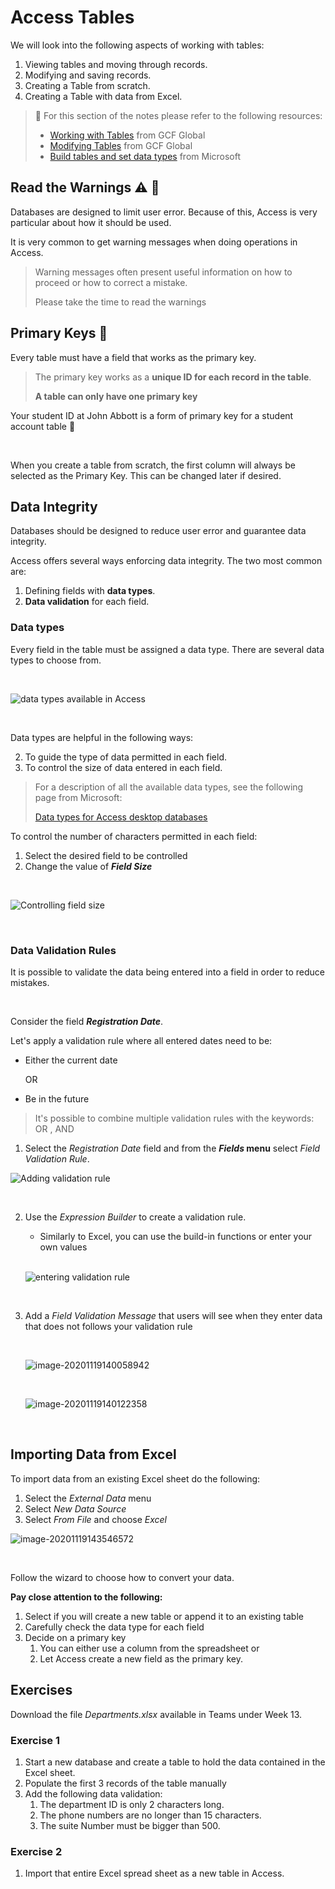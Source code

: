 # Access Tables

We will look into the following aspects of working with tables:

1. Viewing tables and moving through records.
2. Modifying and saving records.
3. Creating a Table from scratch.
4. Creating a Table with data from Excel.



> 📖 For this section of the notes please refer to the following resources:
>
> - [Working with Tables](https://edu.gcfglobal.org/en/access2016/working-with-tables/1/) from GCF Global
> - [Modifying Tables](https://edu.gcfglobal.org/en/access2016/modifying-tables/1/) from GCF Global
> - [Build tables and set data types](https://support.microsoft.com/en-us/office/video-build-tables-and-set-data-types-997c250d-aec6-4430-8de5-a08671e13921?wt.mc_id=otc_access) from Microsoft



## Read the Warnings ⚠ 👀

Databases are designed to limit user error. Because of this, Access is very particular about how it should be used.

It is very common to get warning messages when doing operations in Access.

> Warning messages often present useful information on how to proceed or how to correct a mistake.
>
> Please take the time to read the warnings



## Primary Keys 🔑

Every table must have a field that works as the primary key.



> The primary key works as a **unique ID for each record in the table**.
>
> **A table can only have one primary key**

Your student ID at John Abbott is a form of primary key for a student account table 🏫

<br>

When you create a table from scratch, the first column will always be selected as the Primary Key. This can be changed later if desired.



## Data Integrity

Databases should be designed to reduce user error and guarantee data integrity.

Access offers several ways enforcing data integrity. The two most common are:

1. Defining fields with **data types**.
2. **Data validation** for each field.



### Data types

Every field in the table must be assigned a data type. There are several data types to choose from.

<br>

![data types available in Access](assets/image-20201119124819312.png)

<br>

Data types are helpful in the following ways:

2. To guide the type of data permitted in each field.
2. To control the size of data entered in each field.



> For a description of all the available data types, see the following page from Microsoft:
>
> [Data types for Access desktop databases](https://support.microsoft.com/en-us/office/data-types-for-access-desktop-databases-df2b83ba-cef6-436d-b679-3418f622e482)



To control the number of characters permitted in each field:

1. Select the desired field to be controlled
2. Change the value of ***Field Size***

<br>

![Controlling field size](assets/image-20201119132355822.png)

<br>

### Data Validation Rules

It is possible to validate the data being entered into a field in order to reduce mistakes.

<br>

Consider the field ***Registration Date***.

Let's apply a validation rule where all entered dates need to be:

- Either the current date

  OR

- Be in the future

  

>  It's possible to combine multiple validation rules with the keywords: OR , AND



1. Select the *Registration Date* field and from the ***Fields* menu** select *Field Validation Rule*.

![Adding validation rule](assets/image-20201119135146482.png)

<br>

2. Use the *Expression Builder* to create a validation rule.

   - Similarly to Excel, you can use the build-in functions or enter your own values

   <br>

   ![entering validation rule](assets/entering%20validation%20rule.gif)

<br>

3. Add a *Field Validation Message* that users will see when they enter data that does not follows your validation rule

   <br>

   ![image-20201119140058942](assets/image-20201119140058942.png)

   <br>

   ![image-20201119140122358](assets/image-20201119140122358.png)

<br>

## Importing Data from Excel

To import data from an existing Excel sheet do the following:

1. Select the *External Data* menu
2. Select *New Data Source*
3. Select *From File* and choose *Excel*

![image-20201119143546572](assets/image-20201119143546572.png)

<br>

Follow the wizard to choose how to convert your data.

**Pay close attention to the following:**

1. Select if you will create a new table or append it to an existing table
2. Carefully check the data type for each field
3. Decide on a primary key
   1. You can either use a column from the spreadsheet or
   2. Let Access create a new field as the primary key.



## Exercises

Download the file *Departments.xlsx* available in Teams under Week 13.

### Exercise 1

1. Start a new database and create a table to hold the data contained in the Excel sheet.
2. Populate the first 3 records of the table manually
3. Add the following data validation:
   1. The department ID is only 2 characters long.
   2. The phone numbers are no longer than 15 characters.
   3. The suite Number must be bigger than 500.



### Exercise 2

1. Import that entire Excel spread sheet as a new table in Access.